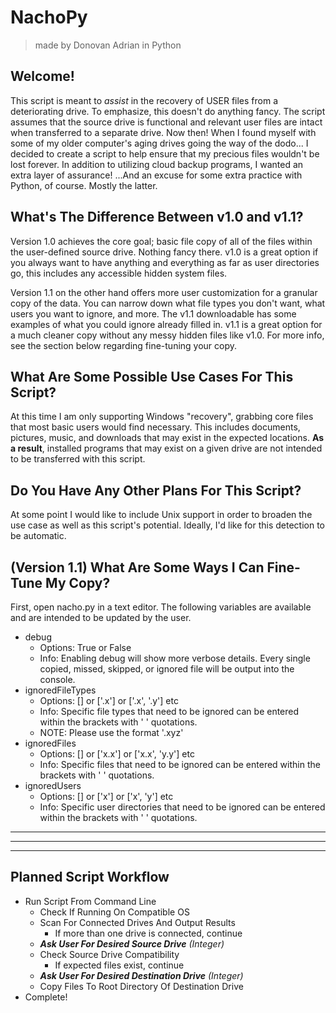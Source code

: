 # NachoPy
> made by Donovan Adrian in Python

## Welcome!
 This script is meant to *assist* in the recovery of USER files from a 
 deteriorating drive. To emphasize, this doesn't do anything fancy. The 
 script assumes that the source drive is functional and relevant user files 
 are intact when transferred to a separate drive. Now then! When I found 
 myself with some of my older computer's aging drives going the way of 
 the dodo... I decided to create a script to help ensure that my precious 
 files wouldn't be lost forever. In addition to utilizing cloud backup 
 programs, I wanted an extra layer of assurance! ...And an excuse for 
 some extra practice with Python, of course. Mostly the latter.

## What's The Difference Between v1.0 and v1.1?
 Version 1.0 achieves the core goal; basic file copy of all of the files 
 within the user-defined source drive. Nothing fancy there. v1.0 is a 
 great option if you always want to have anything and everything as far 
 as user directories go, this includes any accessible hidden system files.
 
 Version 1.1 on the other hand offers more user customization for a
 granular copy of the data. You can narrow down what file types you
 don't want, what users you want to ignore, and more. The v1.1 
 downloadable has some examples of what you could ignore already 
 filled in. v1.1 is a great option for a much cleaner copy without 
 any messy hidden files like v1.0. For more info, see the section below
 regarding fine-tuning your copy.

## What Are Some Possible Use Cases For This Script?
 At this time I am only supporting Windows "recovery", grabbing core 
 files that most basic users would find necessary. This includes 
 documents, pictures, music, and downloads that may exist in the expected
 locations. **As a result**, installed programs that may exist on a given 
 drive are not intended to be transferred with this script.

## Do You Have Any Other Plans For This Script?
 At some point I would like to include Unix support in order to broaden 
 the use case as well as this script's potential. Ideally, I'd like for
 this detection to be automatic.

## (Version 1.1) What Are Some Ways I Can Fine-Tune My Copy?
 First, open nacho.py in a text editor. The following variables are
 available and are intended to be updated by the user.
- debug 
  - Options: True or False
  - Info: Enabling debug will show more verbose details. Every single 
 copied, missed, skipped, or ignored file will be output into the console.
- ignoredFileTypes
  - Options: [] or ['.x'] or ['.x', '.y'] etc
  - Info: Specific file types that need to be ignored can be entered 
 within the brackets with ' ' quotations.
  - NOTE: Please use the format '.xyz'
- ignoredFiles
  - Options: [] or ['x.x'] or ['x.x', 'y.y'] etc
  - Info: Specific files that need to be ignored can be entered within
 the brackets with ' ' quotations.
- ignoredUsers
  - Options: [] or ['x'] or ['x', 'y'] etc
  - Info: Specific user directories that need to be ignored can be 
 entered within the brackets with ' ' quotations.

---------------------------------------------------

---------------------------------------------------

---------------------------------------------------

## Planned Script Workflow
- Run Script From Command Line
  - Check If Running On Compatible OS
  - Scan For Connected Drives And Output Results
    - If more than one drive is connected, continue
  - ***Ask User For Desired Source Drive*** *(Integer)*
  - Check Source Drive Compatibility
    - If expected files exist, continue
  - ***Ask User For Desired Destination Drive*** *(Integer)*
  - Copy Files To Root Directory Of Destination Drive
- Complete!
